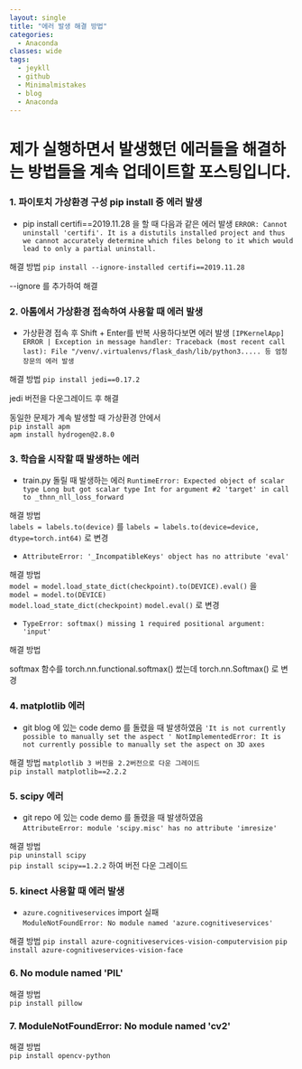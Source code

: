 ```yaml
---
layout: single
title: "에러 발생 해결 방법"
categories:
  - Anaconda
classes: wide
tags:
  - jeykll
  - github
  - Minimalmistakes
  - blog
  - Anaconda
---
```


# 제가 실행하면서 발생했던 에러들을 해결하는 방법들을 계속 업데이트할 포스팅입니다.

### 1. 파이토치 가상환경 구성 pip install 중 에러 발생  
 + pip install certifi==2019.11.28 을 할 때 다음과 같은 에러 발생
 `ERROR: Cannot uninstall 'certifi'. It is a distutils installed project and thus we cannot accurately determine which files belong to it which would lead to only a partial uninstall.`

 해결 방법
 `pip install --ignore-installed certifi==2019.11.28`

 --ignore 를 추가하여 해결


### 2. 아톰에서 가상환경 접속하여 사용할 때 에러 발생
 + 가상환경 접속 후 Shift + Enter를 반복 사용하다보면 에러 발생
 `[IPKernelApp] ERROR | Exception in message handler: Traceback (most recent call last): File "/venv/.virtualenvs/flask_dash/lib/python3..... 등 엄청 장문의 에러 발생`


 해결 방법
 `pip install jedi==0.17.2`

 jedi 버전을 다운그레이드 후 해결

 동일한 문제가 계속 발생할 때 가상환경 안에서  
 `pip install apm`  
 `apm install hydrogen@2.8.0`  


### 3. 학습을 시작할 때 발생하는 에러  
+ train.py 돌릴 때 발생하는 에러
`RuntimeError: Expected object of scalar type Long but got scalar type Int for argument #2 'target' in call to _thnn_nll_loss_forward`  

해결 방법  
`labels = labels.to(device)` 를 `labels = labels.to(device=device, dtype=torch.int64)` 로 변경  

+ `AttributeError: '_IncompatibleKeys' object has no attribute 'eval'`  

해결 방법  
`model = model.load_state_dict(checkpoint).to(DEVICE).eval()` 을  
`model = model.to(DEVICE)`  
`model.load_state_dict(checkpoint)`
`model.eval()` 로 변경  

+ `TypeError: softmax() missing 1 required positional argument: 'input'`

해결 방법  

softmax 함수를 torch.nn.functional.softmax() 썼는데 torch.nn.Softmax() 로 변경

### 4. matplotlib 에러  
+ git blog 에 있는 code demo 를 돌렸을 때 발생하였음
`'It is not currently possible to manually set the aspect '
NotImplementedError: It is not currently possible to manually set the aspect on 3D axes`  

해결 방법
`matplotlib 3 버전을 2.2버전으로 다운 그레이드`  
`pip install matplotlib==2.2.2`

### 5. scipy 에러  
+  git repo 에 있는 code demo 를 돌렸을 때 발생하였음  
`AttributeError: module 'scipy.misc' has no attribute 'imresize'`    

해결 방법  
`pip uninstall scipy`  
`pip install scipy==1.2.2` 하여 버전 다운 그레이드  

### 5. kinect 사용할 때 에러 발생  
+ `azure.cognitiveservices` import 실패  
`ModuleNotFoundError: No module named 'azure.cognitiveservices'`  

해결 방법
`pip install azure-cognitiveservices-vision-computervision`
`pip install azure-cognitiveservices-vision-face`

### 6. No module named 'PIL'  
해결 방법  
`pip install pillow`  

### 7. ModuleNotFoundError: No module named 'cv2'
해결 방법  
`pip install opencv-python`  
